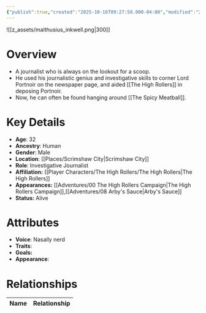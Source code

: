 ```yaml
---
{"publish":true,"created":"2025-10-16T09:27:58.000-04:00","modified":"2025-10-16T14:02:17.668-04:00","published":"2025-10-16T14:02:17.668-04:00","cssclasses":"","Age":"32","Ancestry":["Human"],"Gender":"Male","Location":["[[Scrimshaw City]]"],"Role":["Investigative Journalist"],"Affiliation":["[[Player Characters/The High Rollers/The High Rollers]]"],"Appearances":["[[00 The High Rollers Campaign|The High Rollers Campaign]]","[[08 Arby's Sauce|Arby's Sauce]]"],"Status":"Alive"}
---
```


![[z_assets/malthusius_inkwell.png|300]]

# Overview
- A journalist who is always on the lookout for a scoop.
- He used his journalistic genius and investigative skills to corner Lord Portnoir on the newspaper page, and aided [[The High Rollers]] in deposing Portnoir.
- Now, he can often be found hanging around [[The Spicy Meatball]].

# Key Details
- **Age**: 32
- **Ancestry**: Human
- **Gender**: Male
- **Location**: [[Places/Scrimshaw City\|Scrimshaw City]]
- **Role**: Investigative Journalist
- **Affiliation:** [[Player Characters/The High Rollers/The High Rollers\|The High Rollers]]
- **Appearances:** [[Adventures/00 The High Rollers Campaign\|The High Rollers Campaign]],[[Adventures/08 Arby's Sauce\|Arby's Sauce]]
- **Status:** Alive

# Attributes
- **Voice**: Nasally nerd
- **Traits**: 
- **Goals:** 
- **Appearance**: 

# Relationships

| Name  | Relationship |
| ----- | ------------ |
